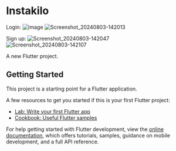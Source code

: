 # Instakilo
Login:
![image](https://github.com/user-attachments/assets/6c86d8b6-76d5-466e-a653-1dc52e005a62)
![Screenshot_20240803-142013](https://github.com/user-attachments/assets/7d62e333-e3c3-4591-9d31-24fbf680514b)

Sign up:
![Screenshot_20240803-142047](https://github.com/user-attachments/assets/984cd278-0f52-426f-894c-ddb5b338dfd5)
![Screenshot_20240803-142107](https://github.com/user-attachments/assets/78daf978-2636-4bee-9408-8dcbc0baee40)

A new Flutter project.

## Getting Started

This project is a starting point for a Flutter application.

A few resources to get you started if this is your first Flutter project:

- [Lab: Write your first Flutter app](https://docs.flutter.dev/get-started/codelab)
- [Cookbook: Useful Flutter samples](https://docs.flutter.dev/cookbook)

For help getting started with Flutter development, view the
[online documentation](https://docs.flutter.dev/), which offers tutorials,
samples, guidance on mobile development, and a full API reference.
